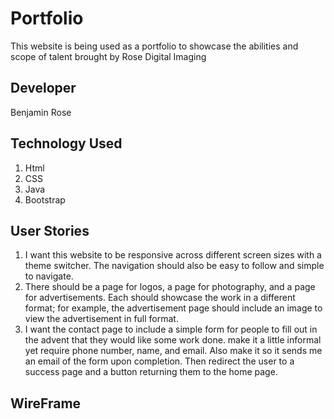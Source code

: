 # Portfolio
This website is being used as a portfolio to showcase the abilities and scope of talent brought by Rose Digital Imaging

## Developer
Benjamin Rose

## Technology Used
1. Html
2. CSS
3. Java
4. Bootstrap

## User Stories
1. I want this website to be responsive across different screen sizes with a theme switcher. The navigation should also be easy to follow and simple to navigate.
2. There should be a page for logos, a page for photography, and a page for advertisements. Each should showcase the work in a different format; for example, the advertisement page should include an image to view the advertisement in full format.
3. I want the contact page to include a simple form for people to fill out in the advent that they would like some work done. make it a little informal yet require phone number, name, and email. Also make it so it sends me an email of the form upon completion. Then redirect the user to a success page and a button returning them to the home page.

## WireFrame


